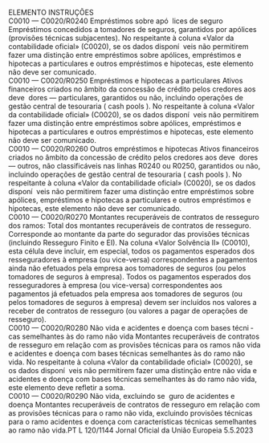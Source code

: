  
ELEMENTO  INSTRUÇÕES  
C0010 — 
C0020/R0240  Empréstimos sobre apó ­
lices de seguro  Empréstimos concedidos a tomadores de seguros, garantidos por apólices (provisões 
técnicas subjacentes). 
No respeitante à coluna «Valor da contabilidade oficial» (C0020), se os dados disponí ­
veis não permitirem fazer uma distinção entre empréstimos sobre apólices, empréstimos 
e hipotecas a particulares e outros empréstimos e hipotecas, este elemento não deve ser 
comunicado.  
C0010 — 
C0020/R0250  Empréstimos e hipotecas 
a particulares  Ativos financeiros criados no âmbito da concessão de crédito pelos credores aos deve ­
dores — particulares, garantidos ou não, incluindo operações de gestão central de 
tesouraria ( cash pools ). 
No respeitante à coluna «Valor da contabilidade oficial» (C0020), se os dados disponí ­
veis não permitirem fazer uma distinção entre empréstimos sobre apólices, empréstimos 
e hipotecas a particulares e outros empréstimos e hipotecas, este elemento não deve ser 
comunicado.  
C0010 — 
C0020/R0260  Outros empréstimos e 
hipotecas  Ativos financeiros criados no âmbito da concessão de crédito pelos credores aos deve ­
dores — outros, não classificáveis nas linhas R0240 ou R0250, garantidos ou não, 
incluindo operações de gestão central de tesouraria ( cash pools ). 
No respeitante à coluna «Valor da contabilidade oficial» (C0020), se os dados disponí ­
veis não permitirem fazer uma distinção entre empréstimos sobre apólices, empréstimos 
e hipotecas a particulares e outros empréstimos e hipotecas, este elemento não deve ser 
comunicado.  
C0010 — 
C0020/R0270  Montantes recuperáveis 
de contratos de resseguro 
dos ramos:  Total dos montantes recuperáveis de contratos de resseguro. Corresponde ao montante 
da parte do segurador das provisões técnicas (incluindo Resseguro Finito e EI). 
Na coluna «Valor Solvência II» (C0010), esta célula deve incluir, em especial, todos os 
pagamentos esperados dos resseguradores à empresa (ou vice-versa) correspondentes a 
pagamentos ainda não efetuados pela empresa aos tomadores de seguros (ou pelos 
tomadores de seguros à empresa). Todos os pagamentos esperados dos resseguradores 
à empresa (ou vice-versa) correspondentes aos pagamentos já efetuados pela empresa 
aos tomadores de seguros (ou pelos tomadores de seguros à empresa) devem ser 
incluídos nos valores a receber de contratos de resseguro (ou valores a pagar de 
operações de resseguro).  
C0010 — 
C0020/R0280  Não vida e acidentes e 
doença com bases técni ­
cas semelhantes às do 
ramo não vida  Montantes recuperáveis de contratos de resseguro em relação com as provisões técnicas 
para os ramos não vida e acidentes e doença com bases técnicas semelhantes às do 
ramo não vida. 
No respeitante à coluna «Valor da contabilidade oficial» (C0020), se os dados disponí ­
veis não permitirem fazer uma distinção entre não vida e acidentes e doença com bases 
técnicas semelhantes às do ramo não vida, este elemento deve refletir a soma.  
C0010 — 
C0020/R0290  Não vida, excluindo se ­
guro de acidentes e 
doença  Montantes recuperáveis de contratos de resseguro em relação com as provisões técnicas 
para o ramo não vida, excluindo provisões técnicas para o ramo acidentes e doença 
com características técnicas semelhantes ao ramo não vida.PT  L 120/1144 Jornal Oficial da União Europeia 5.5.2023